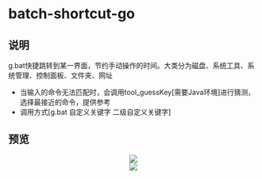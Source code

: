 # batch-shortcut-go


## 说明
g.bat快捷跳转到某一界面，节约手动操作的时间。大类分为磁盘、系统工具、系统管理、控制面板、文件夹、网址
* 当输入的命令无法匹配时，会调用tool_guessKey[需要Java环境]进行猜测，选择最接近的命令，提供参考
* 调用方式[g.bat 自定义关键字 二级自定义关键字]


## 预览
<div align=center><img src="https://github.com/bjc5233/batch-shortcut-go/raw/master/resources/demo.png"/></div>
<div align=center><img src="https://github.com/bjc5233/batch-shortcut-go/raw/master/resources/demo.gif"/></div>
